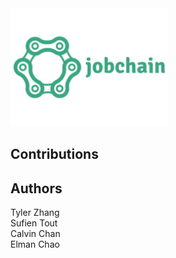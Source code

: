 <img src="./logo.png" width="50%" height="50%">

> 

## Contributions


## Authors
Tyler Zhang  
Sufien Tout  
Calvin Chan  
Elman Chao   